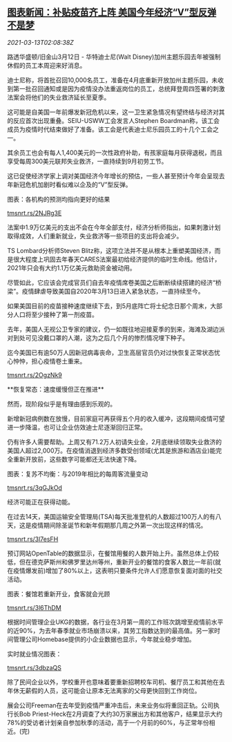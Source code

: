 <!--1615602202000-->
[图表新闻：补贴疫苗齐上阵 美国今年经济“V”型反弹不是梦](https://cn.reuters.com/article/graphic-us-economy-v-turn-0313-idCNKBS2B501S)
------

<div><i>2021-03-13T02:08:38Z</i></div><p>路透华盛顿/旧金山3月12日 - 华特迪士尼(Walt Disney)加州主题乐园去年被强制休假的员工本周迎来好消息。</p><p>迪士尼称，将首批召回10,000名员工，准备在4月底重新开放加州主题乐园，未收到第一批召回通知或是因为疫情没办法重返岗位的员工，总统拜登周四签署的刺激法案会将他们的失业救济延长至夏季。</p><p>这可能是自美国一年前爆发新冠危机以来，这一卫生紧急情况有望终结与经济对其的反应首次出现重叠。SEIU-USWW工会发言人Stephen Boardman称，该工会成员为疫情时代结束做好了准备。该工会是代表迪士尼乐园员工的十几个工会之一。</p><p>其余员工也会有每人1,400美元的一次性政府补助，有孩家庭每月获得退税，而且享受每周300美元联邦失业救济，一直持续到9月初劳工节。</p><p>这已促使经济学家上调对美国经济今年增长的预估，一些人甚至预计今年会呈现去年新冠危机加剧时看似难以企及的“V”型反弹。</p><p>图表：各机构的预测均指向更好的结果</p><p><a href="https://tmsnrt.rs/2NJRg3E">tmsnrt.rs/2NJRg3E</a></p><p>法案中1.9万亿美元的支出不会在今年全部支付，经济分析师指出，如果刺激计划取得成效，人们重新就业，失业救济等一些项目的支出将会减少。</p><p>TS Lombard分析师Steven Blitz称，这项立法并不是从根本上重塑美国经济，而是很大程度上巩固去年春天CARES法案最初给经济提供的临时生命线。他估计，2021年只会有大约1.1万亿美元救助资金被动用。</p><p>尽管如此，它应该会完成官员们自去年疫情席卷美国之后断断续续搭建的经济“桥梁”。疫情肆虐导致美国自2020年3月13日进入紧急状态，一直持续至今。</p><p>如果美国目前的疫苗接种速度继续下去，到5月底阵亡将士纪念日那个周末，大部分人口将至少接种了第一剂疫苗。</p><p>去年，美国人无视公卫专家的建议，仍一如既往地迎接夏季的到来，海滩及湖边派对到处可见没戴口罩的人潮，这为之后几个月的惨烈情况埋下种子。</p><p>迄今美国已有逾50万人因新冠病毒丧命，卫生高层官员仍对过快恢复正常状态忧心忡忡，担心疫情卷土重来。</p><p><a href="https://tmsnrt.rs/2OgzNk9">tmsnrt.rs/2OgzNk9</a></p><p>**恢复常态：速度缓慢但正在推进**</p><p>然而，现阶段似乎是有理由感到乐观的。</p><p>新增新冠病例数在放慢，目前家庭可再获得五个月的收入缓冲，这段期间疫情可望进一步降温，也可让企业仿效迪士尼逐渐回归正常。</p><p>仍有许多人需要帮助。上周又有71.2万人初请失业金，2月底继续领取失业救济的美国人超过2,000万。在疫情消退到经济多数受创领域(尤其是旅游和酒店业)能完全重新开放前，这些数字可能都还无法快速下降。</p><p>图表：复苏不均衡：与2019年相比的每周客流量变动</p><p><a href="https://tmsnrt.rs/3qGJkOd">tmsnrt.rs/3qGJkOd</a></p><p>经济可能正在获得动能。</p><p>在过去14天，美国运输安全管理局(TSA)每天批准登机的人数超过100万人的有八天，这是疫情期间除圣诞节和新年假期那几周之外第一次出现这样的情况。</p><p><a href="https://tmsnrt.rs/3l7esFH">tmsnrt.rs/3l7esFH</a></p><p>预订网站OpenTable的数据显示，在餐馆用餐的人数开始上升。虽然总体上仍较低，但在德克萨斯州和佛罗里达州等州，重新开业的餐馆的食客人数比一年前(就在疫情爆发前)增加了80%以上，这表明只要条件允许人们愿意恢复面对面的社交活动。</p><p>图表：餐馆若重新开业，食客就会光顾</p><p><a href="https://tmsnrt.rs/3l6ThDM">tmsnrt.rs/3l6ThDM</a></p><p>根据时间管理企业UKG的数据，各行业在3月第一周的工作班次跳增至疫情前水平的近90%，为去年春季就业市场崩溃以来，其劳工指数达到的最高值。另一家时间管理公司Homebase提供的小企业数据也显示，今年就业稳步增加。</p><p>实时就业情况图表：</p><p><a href="https://tmsnrt.rs/3dbzaQS">tmsnrt.rs/3dbzaQS</a></p><p>除了民间企业以外，学校重开也意味着要重新招聘校车司机、餐厅员工和其他在去年休无薪假的人员，这可能会让原本无法离家的父母更快回到工作岗位。</p><p>展会公司Freeman在去年受到疫情严重冲击后，未来业务似将重回正轨。公司执行长Bob Priest-Heck在2月调查了大约30万家展出方和其他客户，结果显示大约78%的受访者计划亲自参加秋季的活动，高于一个月前的60%，与正常年份相近。(完)</p>
